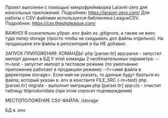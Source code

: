 Проект выполнен с помощью микрофреймворка Laravel-zero для консольных приложений. Подробнее: https://laravel-zero.com/
Для работы с CSV-файлами используется библиотека LeagueCSV. Подробнее: https://csv.thephpleague.com/

ВАЖНО!
Я сознательно убрал .env файл из .gitignore, а также не внес туда папку storage (просто чтобы не скидывать доп файлы отдельно). На продакшене эти файлы в репозиторий я бы НЕ добавил.

ЗАПУСК ПРИЛОЖЕНИЯ:
КОМАНДЫ:
php [parser.itr] app:parse - запустит импорт данных в БД
    У этой команды 2 необязательнеых параметра:
    --m=test - запустит импорт в тестовом режиме (по умолчанию приложение работает
                в продакшен режиме)
    --f=<имя файла в директории storage>. Если имя не указать,
         то данные будут браться из файла, который указан в .env в константе FILE_SRC
    {-m=test} 
php [parser.itr] migrate - выполнит миграции
php [parser.itr] app:cls - очистит таблицу tblproductdata (при этом спросит 
                   подтверждение)

МЕСТОПОЛОЖЕНИЕ CSV-ФАЙЛА: /storage

БД
в .env

    
